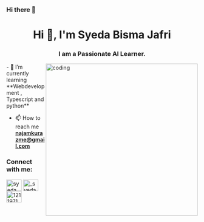 ### Hi there 👋

<h1 align="center">Hi 👋, I'm Syeda Bisma Jafri</h1>
<h3 align="center">I am a Passionate AI Learner.</h3>
<img align="right" alt="coding" width="400" src="https://c8.alamy.com/comp/2FX4A22/female-programmer-computer-in-workplace-2FX4A22.jpg">
- 🌱 I’m currently learning **Webdevelopment , Typescript and python**

- 📫 How to reach me **najamkurazme@gmail.com**

<h3 align="left">Connect with me:</h3>
<p align="left">
<a href="https://fb.com/Syeda Bisma" target="blank"><img align="center" src="https://raw.githubusercontent.com/rahuldkjain/github-profile-readme-generator/master/src/images/icons/Social/facebook.svg" alt="syeda bisma" height="30" width="40" /></a>
<a href="https://instagram.com/_syeda_bisma106" target="blank"><img align="center" src="https://raw.githubusercontent.com/rahuldkjain/github-profile-readme-generator/master/src/images/icons/Social/instagram.svg" alt="_syeda_bisma106" height="30" width="40" /></a>
<a href="https://discord.gg/1211971385828839437" target="blank"><img align="center" src="https://raw.githubusercontent.com/rahuldkjain/github-profile-readme-generator/master/src/images/icons/Social/discord.svg" alt="1211971385828839437" height="30" width="40" /></a>
</p>

